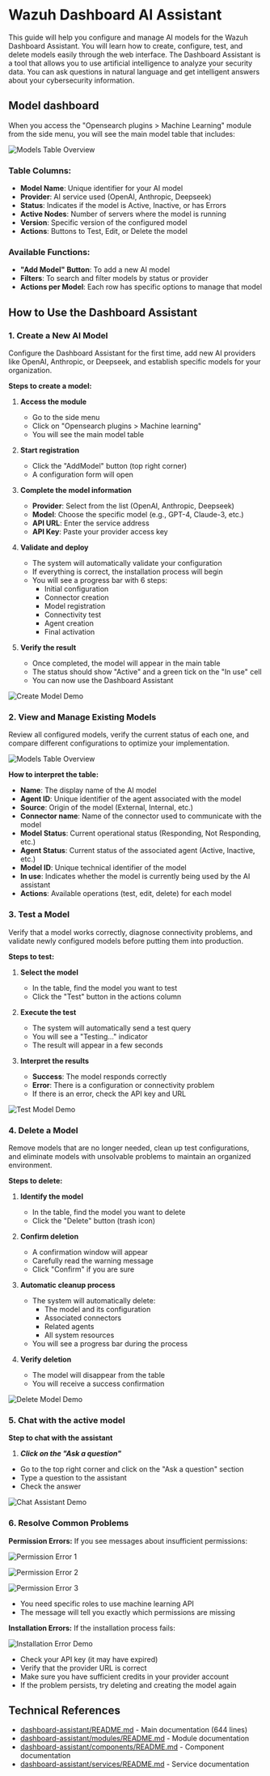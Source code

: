 # Wazuh Dashboard AI Assistant

This guide will help you configure and manage AI models for the Wazuh Dashboard Assistant. You will learn how to create, configure, test, and delete models easily through the web interface.
The Dashboard Assistant is a tool that allows you to use artificial intelligence to analyze your security data. You can ask questions in natural language and get intelligent answers about your cybersecurity information.

## Model dashboard

When you access the "Opensearch plugins > Machine Learning" module from the side menu, you will see the main model table that includes:

![Models Table Overview](./models-table-overview.png)

### Table Columns:

- **Model Name**: Unique identifier for your AI model
- **Provider**: AI service used (OpenAI, Anthropic, Deepseek)
- **Status**: Indicates if the model is Active, Inactive, or has Errors
- **Active Nodes**: Number of servers where the model is running
- **Version**: Specific version of the configured model
- **Actions**: Buttons to Test, Edit, or Delete the model

### Available Functions:

- **"Add Model" Button**: To add a new AI model
- **Filters**: To search and filter models by status or provider
- **Actions per Model**: Each row has specific options to manage that model

## How to Use the Dashboard Assistant

### 1. Create a New AI Model

Configure the Dashboard Assistant for the first time, add new AI providers like OpenAI, Anthropic, or Deepseek, and establish specific models for your organization.

**Steps to create a model:**

1. **Access the module**

   - Go to the side menu
   - Click on "Opensearch plugins > Machine learning"
   - You will see the main model table

2. **Start registration**

   - Click the "AddModel" button (top right corner)
   - A configuration form will open

3. **Complete the model information**

   - **Provider**: Select from the list (OpenAI, Anthropic, Deepseek)
   - **Model**: Choose the specific model (e.g., GPT-4, Claude-3, etc.)
   - **API URL**: Enter the service address
   - **API Key**: Paste your provider access key

4. **Validate and deploy**

   - The system will automatically validate your configuration
   - If everything is correct, the installation process will begin
   - You will see a progress bar with 6 steps:
     - Initial configuration
     - Connector creation
     - Model registration
     - Connectivity test
     - Agent creation
     - Final activation

5. **Verify the result**
   - Once completed, the model will appear in the main table
   - The status should show "Active" and a green tick on the "In use" cell
   - You can now use the Dashboard Assistant

![Create Model Demo](./create-model-demo.gif)

### 2. View and Manage Existing Models

Review all configured models, verify the current status of each one, and compare different configurations to optimize your implementation.

![Models Table Overview](./models-table-overview.png)

**How to interpret the table:**

- **Name**: The display name of the AI model
- **Agent ID**: Unique identifier of the agent associated with the model
- **Source**: Origin of the model (External, Internal, etc.)
- **Connector name**: Name of the connector used to communicate with the model
- **Model Status**: Current operational status (Responding, Not Responding, etc.)
- **Agent Status**: Current status of the associated agent (Active, Inactive, etc.)
- **Model ID**: Unique technical identifier of the model
- **In use**: Indicates whether the model is currently being used by the AI assistant
- **Actions**: Available operations (test, edit, delete) for each model

### 3. Test a Model

Verify that a model works correctly, diagnose connectivity problems, and validate newly configured models before putting them into production.

**Steps to test:**

1. **Select the model**

   - In the table, find the model you want to test
   - Click the "Test" button in the actions column

2. **Execute the test**

   - The system will automatically send a test query
   - You will see a "Testing..." indicator
   - The result will appear in a few seconds

3. **Interpret the results**
   - **Success**: The model responds correctly
   - **Error**: There is a configuration or connectivity problem
   - If there is an error, check the API key and URL

![Test Model Demo](./test-model-demo.gif)

### 4. Delete a Model

Remove models that are no longer needed, clean up test configurations, and eliminate models with unsolvable problems to maintain an organized environment.

**Steps to delete:**

1. **Identify the model**

   - In the table, find the model you want to delete
   - Click the "Delete" button (trash icon)

2. **Confirm deletion**

   - A confirmation window will appear
   - Carefully read the warning message
   - Click "Confirm" if you are sure

3. **Automatic cleanup process**

   - The system will automatically delete:
     - The model and its configuration
     - Associated connectors
     - Related agents
     - All system resources
   - You will see a progress bar during the process

4. **Verify deletion**
   - The model will disappear from the table
   - You will receive a success confirmation

![Delete Model Demo](./delete-model-demo.gif)

### 5. Chat with the active model

**Step to chat with the assistant**

1. **_Click on the "Ask a question"_**

- Go to the top right corner and click on the "Ask a question" section
- Type a question to the assistant
- Check the answer

![Chat Assistant Demo](./chat-assistant-demo.gif)

### 6. Resolve Common Problems

**Permission Errors:**
If you see messages about insufficient permissions:

![Permission Error 1](./permission-error-1.png)

![Permission Error 2](./permission-error-2.png)

![Permission Error 3](./permission-error-3.png)

- You need specific roles to use machine learning API
- The message will tell you exactly which permissions are missing

**Installation Errors:**
If the installation process fails:

![Installation Error Demo](./installation-error-demo.gif)

- Check your API key (it may have expired)
- Verify that the provider URL is correct
- Make sure you have sufficient credits in your provider account
- If the problem persists, try deleting and creating the model again

## Technical References

- [dashboard-assistant/README.md](https://github.com/wazuh/wazuh-dashboard-ml-commons/tree/4.14.0/public/dashboard-assistant/README.md) - Main documentation (644 lines)
- [dashboard-assistant/modules/README.md](https://github.com/wazuh/wazuh-dashboard-ml-commons/tree/4.14.0/public/dashboard-assistant/modules/README.md) - Module documentation
- [dashboard-assistant/components/README.md](https://github.com/wazuh/wazuh-dashboard-ml-commons/tree/4.14.0/public/dashboard-assistant/components/README.md) - Component documentation
- [dashboard-assistant/services/README.md](https://github.com/wazuh/wazuh-dashboard-ml-commons/tree/4.14.0/public/dashboard-assistant/services/README.md) - Service documentation

